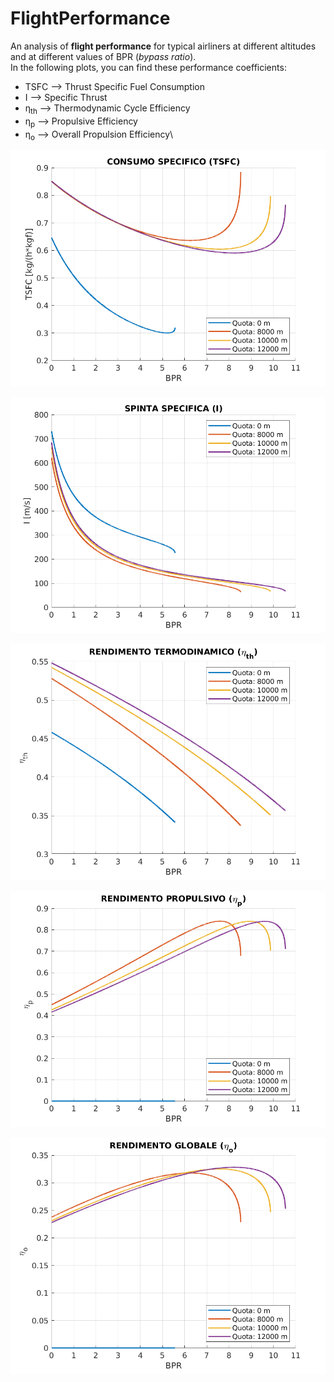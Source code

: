 # FlightPerformance
An analysis of __flight performance__ for typical airliners at different altitudes and at different values of BPR (*bypass ratio*).\
In the following plots, you can find these performance coefficients:
- TSFC --> Thrust Specific Fuel Consumption
- I --> Specific Thrust
- &eta;<sub>th</sub> --> Thermodynamic Cycle Efficiency
- &eta;<sub>p</sub> --> Propulsive Efficiency
- &eta;<sub>o</sub> --> Overall Propulsion Efficiency\

![](/plots/TSFC.png)

![](/plots/I.png)

![](/plots/n_th.png)

![](/plots/n_p.png)

![](/plots/n_o.png)
